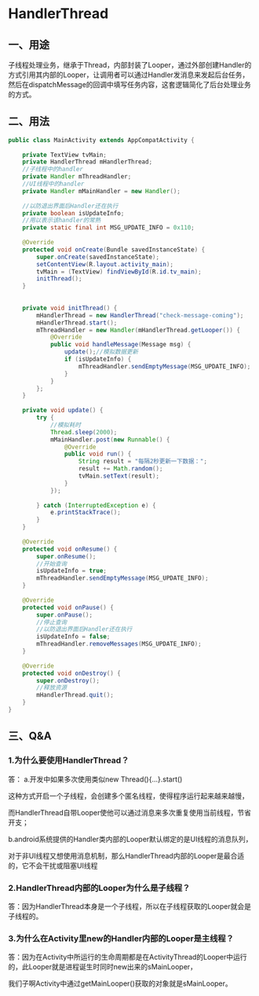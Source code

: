 # HandlerThread

## 一、用途

子线程处理业务，继承于Thread，内部封装了Looper，通过外部创建Handler的方式引用其内部的Looper，让调用者可以通过Handler发消息来发起后台任务，然后在dispatchMessage的回调中填写任务内容，这套逻辑简化了后台处理业务的方式。



## 二、用法

```java
public class MainActivity extends AppCompatActivity {
 
    private TextView tvMain;
    private HandlerThread mHandlerThread;
    //子线程中的handler
    private Handler mThreadHandler;
    //UI线程中的handler
    private Handler mMainHandler = new Handler();
 
    //以防退出界面后Handler还在执行
    private boolean isUpdateInfo;
    //用以表示该handler的常熟
    private static final int MSG_UPDATE_INFO = 0x110;
 
    @Override
    protected void onCreate(Bundle savedInstanceState) {
        super.onCreate(savedInstanceState);
        setContentView(R.layout.activity_main);
        tvMain = (TextView) findViewById(R.id.tv_main);
        initThread();
    }
 
 
    private void initThread() {
        mHandlerThread = new HandlerThread("check-message-coming");
        mHandlerThread.start();
        mThreadHandler = new Handler(mHandlerThread.getLooper()) {
            @Override
            public void handleMessage(Message msg) {
                update();//模拟数据更新
                if (isUpdateInfo) {
                    mThreadHandler.sendEmptyMessage(MSG_UPDATE_INFO);
                }
            }
        };
    }
 
    private void update() {
        try {
            //模拟耗时
            Thread.sleep(2000);
            mMainHandler.post(new Runnable() {
                @Override
                public void run() {
                    String result = "每隔2秒更新一下数据：";
                    result += Math.random();
                    tvMain.setText(result);
                }
            });
 
        } catch (InterruptedException e) {
            e.printStackTrace();
        }
    }
 
    @Override
    protected void onResume() {
        super.onResume();
        //开始查询
        isUpdateInfo = true;
        mThreadHandler.sendEmptyMessage(MSG_UPDATE_INFO);
    }
 
    @Override
    protected void onPause() {
        super.onPause();
        //停止查询
        //以防退出界面后Handler还在执行
        isUpdateInfo = false;
        mThreadHandler.removeMessages(MSG_UPDATE_INFO);
    }
 
    @Override
    protected void onDestroy() {
        super.onDestroy();
        //释放资源
        mHandlerThread.quit();
    }
}
```



## 三、Q&A

### 1.为什么要使用HandlerThread？

答： a.开发中如果多次使用类似new Thread(){...}.start()

这种方式开启一个子线程，会创建多个匿名线程，使得程序运行起来越来越慢，

而HandlerThread自带Looper使他可以通过消息来多次重复使用当前线程，节省开支；



b.android系统提供的Handler类内部的Looper默认绑定的是UI线程的消息队列，

对于非UI线程又想使用消息机制，那么HandlerThread内部的Looper是最合适的，它不会干扰或阻塞UI线程



### 2.HandlerThread内部的Looper为什么是子线程？

答：因为HandlerThread本身是一个子线程，所以在子线程获取的Looper就会是子线程的。



### 3.为什么在Activity里new的Handler内部的Looper是主线程？

答：因为在Activity中所运行的生命周期都是在ActivityThread的Looper中运行的，此Looper就是进程诞生时同时new出来的sMainLooper，

我们子啊Activity中通过getMainLooper()获取的对象就是sMainLooper。







